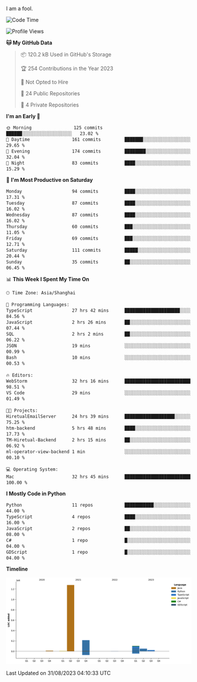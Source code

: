I am a fool.

<!--START_SECTION:waka-->
![Code Time](http://img.shields.io/badge/Code%20Time-664%20hrs%2049%20mins-blue)

![Profile Views](http://img.shields.io/badge/Profile%20Views-0-blue)

**🐱 My GitHub Data** 

> 📦 120.2 kB Used in GitHub's Storage 
 > 
> 🏆 254 Contributions in the Year 2023
 > 
> 🚫 Not Opted to Hire
 > 
> 📜 24 Public Repositories 
 > 
> 🔑 4 Private Repositories 
 > 
**I'm an Early 🐤** 

```text
🌞 Morning                125 commits         ██████░░░░░░░░░░░░░░░░░░░   23.02 % 
🌆 Daytime                161 commits         ███████░░░░░░░░░░░░░░░░░░   29.65 % 
🌃 Evening                174 commits         ████████░░░░░░░░░░░░░░░░░   32.04 % 
🌙 Night                  83 commits          ████░░░░░░░░░░░░░░░░░░░░░   15.29 % 
```
📅 **I'm Most Productive on Saturday** 

```text
Monday                   94 commits          ████░░░░░░░░░░░░░░░░░░░░░   17.31 % 
Tuesday                  87 commits          ████░░░░░░░░░░░░░░░░░░░░░   16.02 % 
Wednesday                87 commits          ████░░░░░░░░░░░░░░░░░░░░░   16.02 % 
Thursday                 60 commits          ███░░░░░░░░░░░░░░░░░░░░░░   11.05 % 
Friday                   69 commits          ███░░░░░░░░░░░░░░░░░░░░░░   12.71 % 
Saturday                 111 commits         █████░░░░░░░░░░░░░░░░░░░░   20.44 % 
Sunday                   35 commits          ██░░░░░░░░░░░░░░░░░░░░░░░   06.45 % 
```


📊 **This Week I Spent My Time On** 

```text
🕑︎ Time Zone: Asia/Shanghai

💬 Programming Languages: 
TypeScript               27 hrs 42 mins      █████████████████████░░░░   84.56 % 
JavaScript               2 hrs 26 mins       ██░░░░░░░░░░░░░░░░░░░░░░░   07.44 % 
SQL                      2 hrs 2 mins        ██░░░░░░░░░░░░░░░░░░░░░░░   06.22 % 
JSON                     19 mins             ░░░░░░░░░░░░░░░░░░░░░░░░░   00.99 % 
Bash                     10 mins             ░░░░░░░░░░░░░░░░░░░░░░░░░   00.53 % 

🔥 Editors: 
WebStorm                 32 hrs 16 mins      █████████████████████████   98.51 % 
VS Code                  29 mins             ░░░░░░░░░░░░░░░░░░░░░░░░░   01.49 % 

🐱‍💻 Projects: 
HiretualEmailServer      24 hrs 39 mins      ███████████████████░░░░░░   75.25 % 
htm-backend              5 hrs 48 mins       ████░░░░░░░░░░░░░░░░░░░░░   17.73 % 
TM-Hiretual-Backend      2 hrs 15 mins       ██░░░░░░░░░░░░░░░░░░░░░░░   06.92 % 
ml-operator-view-backend 1 min               ░░░░░░░░░░░░░░░░░░░░░░░░░   00.10 % 

💻 Operating System: 
Mac                      32 hrs 45 mins      █████████████████████████   100.00 % 
```

**I Mostly Code in Python** 

```text
Python                   11 repos            ███████████░░░░░░░░░░░░░░   44.00 % 
TypeScript               4 repos             ████░░░░░░░░░░░░░░░░░░░░░   16.00 % 
JavaScript               2 repos             ██░░░░░░░░░░░░░░░░░░░░░░░   08.00 % 
C#                       1 repo              █░░░░░░░░░░░░░░░░░░░░░░░░   04.00 % 
GDScript                 1 repo              █░░░░░░░░░░░░░░░░░░░░░░░░   04.00 % 
```



**Timeline**

![Lines of Code chart](https://raw.githubusercontent.com/VeejaLiu/VeejaLiu/master/assets/bar_graph.png)


 Last Updated on 31/08/2023 04:10:33 UTC
<!--END_SECTION:waka-->
